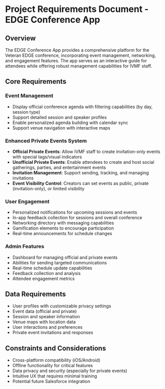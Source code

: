# Project Requirements Document - EDGE Conference App

## Overview
The EDGE Conference App provides a comprehensive platform for the Veteran EDGE conference, incorporating event management, networking, and engagement features. The app serves as an interactive guide for attendees while offering robust management capabilities for IVMF staff.

## Core Requirements

### Event Management
- Display official conference agenda with filtering capabilities (by day, session type)
- Support detailed session and speaker profiles
- Enable personalized agenda building with calendar sync
- Support venue navigation with interactive maps

### Enhanced Private Events System
- **Official Private Events**: Allow IVMF staff to create invitation-only events with special tags/visual indicators
- **Unofficial Private Events**: Enable attendees to create and host social gatherings, parties, and entertainment events
- **Invitation Management**: Support sending, tracking, and managing invitations
- **Event Visibility Control**: Creators can set events as public, private (invitation-only), or limited visibility

### User Engagement
- Personalized notifications for upcoming sessions and events
- In-app feedback collection for sessions and overall conference
- Networking directory with messaging capabilities
- Gamification elements to encourage participation
- Real-time announcements for schedule changes

### Admin Features
- Dashboard for managing official and private events
- Abilities for sending targeted communications
- Real-time schedule update capabilities
- Feedback collection and analysis
- Attendee engagement metrics

## Data Requirements
- User profiles with customizable privacy settings
- Event data (official and private)
- Session and speaker information
- Venue maps with location data
- User interactions and preferences
- Private event invitations and responses

## Constraints and Considerations
- Cross-platform compatibility (iOS/Android)
- Offline functionality for critical features
- Data privacy and security (especially for private events)
- Intuitive UX that requires minimal training
- Potential future Salesforce integration

